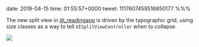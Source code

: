 date: 2019-04-15
time: 01:55:57+0000
tweet: 1117607459516850177
%%%

The new split view in [@_readingapp](https://twitter.com/_readingapp) is driven by the typographic grid, using size classes as a way to tell `UISplitViewController` when to collapse.

![](D4KKDe1U0AAp3Ro.jpg)
